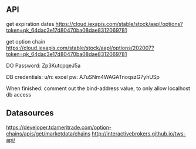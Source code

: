## API
get expiration dates
https://cloud.iexapis.com/stable/stock/aapl/options?token=pk_64dac3e17d80470ba08dae8312069781

get option chain
https://cloud.iexapis.com/stable/stock/aapl/options/202007?token=pk_64dac3e17d80470ba08dae8312069781


DO Password:
Zp3KutcpqeJ5a

DB credentials:
u/n: excel
pw: A7uSNm4WAGATnoqszG7yhUSp


When finished:
comment out the bind-address value, to only allow localhost db access

## Datasources
https://developer.tdameritrade.com/option-chains/apis/get/marketdata/chains
http://interactivebrokers.github.io/tws-api/
